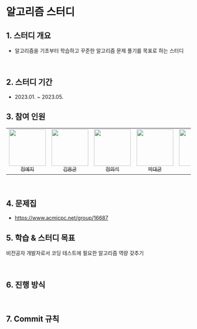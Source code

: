# 알고리즘 스터디

## 1. 스터디 개요

- 알고리즘을 기초부터 학습하고 꾸준한 알고리즘 문제 풀기를 목표로 하는 스터디

<br>

## 2. 스터디 기간

- 2023.01. ~ 2023.05.

## 3. 참여 인원

<table>
    <td align="center"><a href="https://github.com/ityeji"><img src="https://avatars.githubusercontent.com/u/110680436?v=4?s=100" width="100px;" alt=""/><br /><sub>정예지</sub></a><br /></td>
    <td align="center"><a href="https://github.com/DeadBBall"><img src="https://avatars.githubusercontent.com/u/89844277?v=4?s=100" width="100px;" alt=""/><br /><sub>김용균</sub></a><br /></td>
    <td align="center"><a href="https://github.com/ian813"><img src="https://avatars.githubusercontent.com/u/118112177?v=4?s=100" width="100px;" alt=""/><br /><sub>정의석</sub></a><br /></td>
    <td align="center"><a href="https://github.com/daegyunpark"><img src="https://avatars.githubusercontent.com/u/122416959?v=4?s=100" width="100px;" alt=""/><br /><sub>박대균</sub></a><br /></td>
    <td align="center"><a href="https://github.com/3unsol"><img src="https://avatars.githubusercontent.com/u/122416885?v=4?s=100" width="100px;" alt=""/><br /><sub>김은솔</sub></a><br /></td>
</table>
<br>

## 4. 문제집

- https://www.acmicpc.net/group/16687

## 5. 학습 & 스터디 목표

비전공자 개발자로서 코딩 테스트에 필요한 알고리즘 역량 갖추기

<br>

## 6. 진행 방식


<br>

## 7. Commit 규칙


<br>
